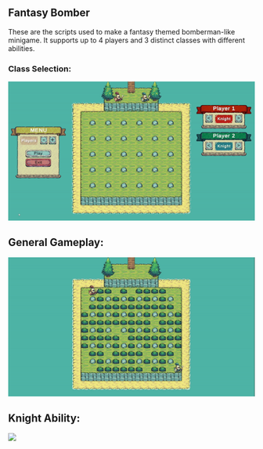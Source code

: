 ## Fantasy Bomber
These are the scripts used to make a fantasy themed bomberman-like minigame. It supports up to 4 players and 3 distinct classes with different abilities. 

### Class Selection:
![](Examples/class_selection.gif)

## General Gameplay:
![](Examples/general_gameplay.gif)

## Knight Ability:
![](Examples/ability_knight_gif)
